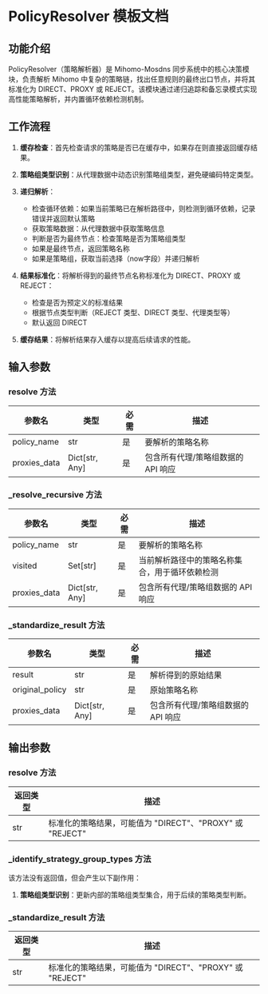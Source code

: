 # PolicyResolver 模板文档

## 功能介绍

PolicyResolver（策略解析器）是 Mihomo-Mosdns 同步系统中的核心决策模块，负责解析 Mihomo 中复杂的策略链，找出任意规则的最终出口节点，并将其标准化为 DIRECT、PROXY 或 REJECT。该模块通过递归追踪和备忘录模式实现高性能策略解析，并内置循环依赖检测机制。

## 工作流程

1. **缓存检查**：首先检查请求的策略是否已在缓存中，如果存在则直接返回缓存结果。

2. **策略组类型识别**：从代理数据中动态识别策略组类型，避免硬编码特定类型。

3. **递归解析**：
   - 检查循环依赖：如果当前策略已在解析路径中，则检测到循环依赖，记录错误并返回默认策略
   - 获取策略数据：从代理数据中获取策略信息
   - 判断是否为最终节点：检查策略是否为策略组类型
   - 如果是最终节点，返回策略名称
   - 如果是策略组，获取当前选择（now字段）并递归解析

4. **结果标准化**：将解析得到的最终节点名称标准化为 DIRECT、PROXY 或 REJECT：
   - 检查是否为预定义的标准结果
   - 根据节点类型判断（REJECT 类型、DIRECT 类型、代理类型等）
   - 默认返回 DIRECT

5. **缓存结果**：将解析结果存入缓存以提高后续请求的性能。

## 输入参数

### resolve 方法

| 参数名 | 类型 | 必需 | 描述 |
|--------|------|------|------|
| policy_name | str | 是 | 要解析的策略名称 |
| proxies_data | Dict[str, Any] | 是 | 包含所有代理/策略组数据的 API 响应 |

### _resolve_recursive 方法

| 参数名 | 类型 | 必需 | 描述 |
|--------|------|------|------|
| policy_name | str | 是 | 要解析的策略名称 |
| visited | Set[str] | 是 | 当前解析路径中的策略名称集合，用于循环依赖检测 |
| proxies_data | Dict[str, Any] | 是 | 包含所有代理/策略组数据的 API 响应 |

### _standardize_result 方法

| 参数名 | 类型 | 必需 | 描述 |
|--------|------|------|------|
| result | str | 是 | 解析得到的原始结果 |
| original_policy | str | 是 | 原始策略名称 |
| proxies_data | Dict[str, Any] | 是 | 包含所有代理/策略组数据的 API 响应 |

## 输出参数

### resolve 方法

| 返回类型 | 描述 |
|----------|------|
| str | 标准化的策略结果，可能值为 "DIRECT"、"PROXY" 或 "REJECT" |

### _identify_strategy_group_types 方法

该方法没有返回值，但会产生以下副作用：

1. **策略组类型识别**：更新内部的策略组类型集合，用于后续的策略类型判断。

### _standardize_result 方法

| 返回类型 | 描述 |
|----------|------|
| str | 标准化的策略结果，可能值为 "DIRECT"、"PROXY" 或 "REJECT" |